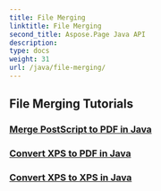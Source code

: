 ```yaml
---
title: File Merging
linktitle: File Merging
second_title: Aspose.Page Java API
description: 
type: docs
weight: 31
url: /java/file-merging/
---
```


## File Merging Tutorials
### [Merge PostScript to PDF in Java](./postscript-to-pdf/)
### [Convert XPS to PDF in Java](./xps-to-pdf/)
### [Convert XPS to XPS in Java](./xps-to-xps/)